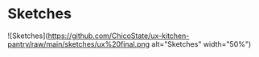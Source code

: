 # Sketches
![Sketches](https://github.com/ChicoState/ux-kitchen-pantry/raw/main/sketches/ux%20final.png alt="Sketches" width="50%")

